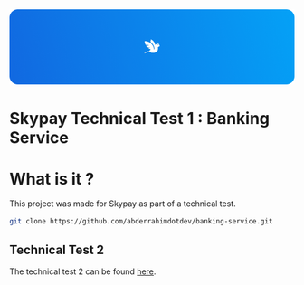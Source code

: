<div align="center"> <img src="https://raw.githubusercontent.com/abderrahimdotdev/banking-service/refs/heads/main/repo_cover.png"> </div>

# Skypay Technical Test 1 : Banking Service

# What is it ?

This project was made for Skypay as part of a technical test.

```bash
git clone https://github.com/abderrahimdotdev/banking-service.git
```

## Technical Test 2

The technical test 2 can be found [here](https://www.github.com/).